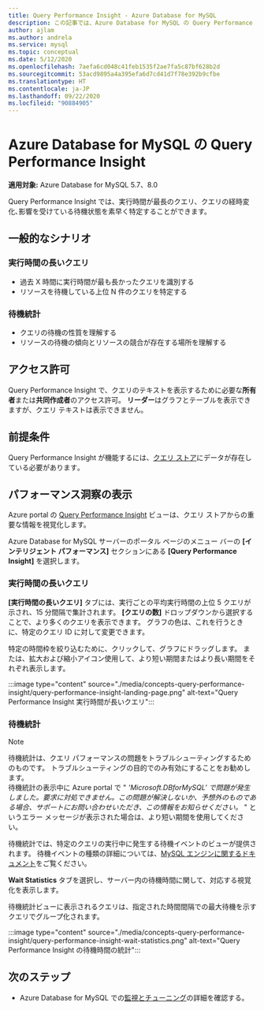 ```yaml
---
title: Query Performance Insight - Azure Database for MySQL
description: この記事では、Azure Database for MySQL の Query Performance Insight 機能について説明します。
author: ajlam
ms.author: andrela
ms.service: mysql
ms.topic: conceptual
ms.date: 5/12/2020
ms.openlocfilehash: 7aefa6cd048c41feb1535f2ae7fa5c87bf628b2d
ms.sourcegitcommit: 53acd9895a4a395efa6d7cd41d7f78e392b9cfbe
ms.translationtype: HT
ms.contentlocale: ja-JP
ms.lasthandoff: 09/22/2020
ms.locfileid: "90884905"
---
```

# <a name="query-performance-insight-in-azure-database-for-mysql"></a>Azure Database for MySQL の Query Performance Insight

**適用対象:** Azure Database for MySQL 5.7、8.0

Query Performance Insight では、実行時間が最長のクエリ、クエリの経時変化､影響を受けている待機状態を素早く特定することができます。

## <a name="common-scenarios"></a>一般的なシナリオ

### <a name="long-running-queries"></a>実行時間の長いクエリ

- 過去 X 時間に実行時間が最も長かったクエリを識別する
- リソースを待機している上位 N 件のクエリを特定する
 
### <a name="wait-statistics"></a>待機統計

- クエリの待機の性質を理解する
- リソースの待機の傾向とリソースの競合が存在する場所を理解する

## <a name="permissions"></a>アクセス許可

Query Performance Insight で、クエリのテキストを表示するために必要な**所有者**または**共同作成者**のアクセス許可。 **リーダー**はグラフとテーブルを表示できますが、クエリ テキストは表示できません。

## <a name="prerequisites"></a>前提条件

Query Performance Insight が機能するには、[クエリ ストア](concepts-query-store.md)にデータが存在している必要があります｡

## <a name="viewing-performance-insights"></a>パフォーマンス洞察の表示

Azure portal の [Query Performance Insight](concepts-query-performance-insight.md) ビューは、クエリ ストアからの重要な情報を視覚化します。

Azure Database for MySQL サーバーのポータル ページのメニュー バーの **[インテリジェント パフォーマンス]** セクションにある **[Query Performance Insight]** を選択します。

### <a name="long-running-queries"></a>実行時間の長いクエリ

**[実行時間の長いクエリ]** タブには、実行ごとの平均実行時間の上位 5 クエリが示され、15 分間隔で集計されます。 **[クエリの数]** ドロップダウンから選択することで、より多くのクエリを表示できます。 グラフの色は、これを行うときに、特定のクエリ ID に対して変更できます。

特定の時間枠を絞り込むために、クリックして、グラフにドラッグします。 または、拡大および縮小アイコン使用して、より短い期間またはより長い期間をそれぞれ表示します。

:::image type="content" source="./media/concepts-query-performance-insight/query-performance-insight-landing-page.png" alt-text="Query Performance Insight 実行時間が長いクエリ"::: 

### <a name="wait-statistics"></a>待機統計

> [!NOTE]
> 待機統計は、クエリ パフォーマンスの問題をトラブルシューティングするためのものです。 トラブルシューティングの目的でのみ有効にすることをお勧めします。 <br>待機統計の表示中に Azure portal で " *'Microsoft.DBforMySQL' で問題が発生しました。要求に対処できません。この問題が解決しないか、予想外のものである場合、サポートにお問い合わせいただき、この情報をお知らせください。* " というエラー メッセージが表示された場合は、より短い期間を使用してください。

待機統計では、特定のクエリの実行中に発生する待機イベントのビューが提供されます。 待機イベントの種類の詳細については、[MySQL エンジンに関するドキュメント](https://go.microsoft.com/fwlink/?linkid=2098206)をご覧ください。

**Wait Statistics** タブを選択し、サーバー内の待機時間に関して、対応する視覚化を表示します。

待機統計ビューに表示されるクエリは、指定された時間間隔での最大待機を示すクエリでグループ化されます。

:::image type="content" source="./media/concepts-query-performance-insight/query-performance-insight-wait-statistics.png" alt-text="Query Performance Insight の待機時間の統計":::

## <a name="next-steps"></a>次のステップ

- Azure Database for MySQL での[監視とチューニング](concepts-monitoring.md)の詳細を確認する。